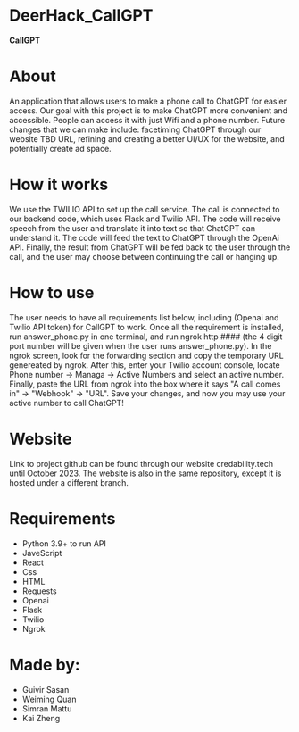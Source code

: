 # DeerHack_CallGPT
**CallGPT**

# About
An application that allows users to make a phone call to ChatGPT for easier access. Our goal with this project is to make ChatGPT more convenient and accessible. People can access it with just Wifi and a phone number. Future changes that we can make include: facetiming ChatGPT through our website TBD URL, refining and creating a better UI/UX for the website, and potentially create ad space.

# How it works
We use the TWILIO API to set up the call service. The call is connected to our backend code, which uses Flask and Twilio API. The code will receive speech from the user and translate it into text so that ChatGPT can understand it. The code will feed the text to ChatGPT through the OpenAi API. Finally, the result from ChatGPT will be fed back to the user through the call, and the user may choose between continuing the call or hanging up.

# How to use
The user needs to have all requirements list below, including (Openai and Twilio API token) for CallGPT to work. Once all the requirement is installed, run answer_phone.py in one terminal, and run ngrok http #### (the 4 digit port number will be given when the user runs answer_phone.py). In the ngrok screen, look for the forwarding section and copy the temporary URL genereated by ngrok. After this, enter your Twilio account console, locate Phone number -> Managa -> Active Numbers and select an active number. Finally, paste the URL from ngrok into the box where it says "A call comes in" -> "Webhook" -> "URL". Save your changes, and now you may use your active number to call ChatGPT!

# Website
Link to project github can be found through our website credability.tech until October 2023. The website is also in the same repository, except it is hosted under a different branch.

# Requirements
- Python 3.9+ to run API 
- JaveScript
- React
- Css
- HTML
- Requests
- Openai
- Flask
- Twilio
- Ngrok

# Made by:
- Guivir Sasan
- Weiming Quan
- Simran Mattu
- Kai Zheng
